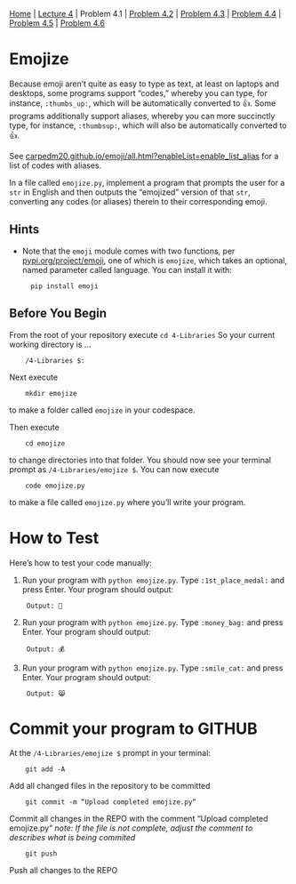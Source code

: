 [Home](../README.md) | [Lecture 4](4-Libraries.md) | Problem 4.1 | [Problem 4.2](PROBLEM4.2.md) | [Problem 4.3](PROBLEM4.3.md) | [Problem 4.4](PROBLEM4.4.md) | [Problem 4.5](PROBLEM4.5.md) | [Problem 4.6](PROBLEM4.6.md)

# Emojize
Because emoji aren’t quite as easy to type as text, at least on laptops and desktops, some programs support “codes,” whereby you can type, for instance, `:thumbs_up:`, which will be automatically converted to 👍. Some programs additionally support aliases, whereby you can more succinctly type, for instance, `:thumbsup:`, which will also be automatically converted to 👍.

See [carpedm20.github.io/emoji/all.html?enableList=enable_list_alias](https://carpedm20.github.io/emoji/all.html?enableList=enable_list_alias) for a list of codes with aliases.

In a file called `emojize.py`, implement a program that prompts the user for a `str` in English and then outputs the “emojized” version of that `str`, converting any codes (or aliases) therein to their corresponding emoji.

## Hints
- Note that the `emoji` module comes with two functions, per [pypi.org/project/emoji](p), one of which is `emojize`, which takes an optional, named parameter called language. You can install it with:

		pip install emoji

## Before You Begin
From the root of your repository execute `cd 4-Libraries` So your current working directory is ...		

		/4-Libraries $:
Next execute

		mkdir emojize
to make a folder called `emojize` in your codespace.

Then execute

		cd emojize
to change directories into that folder. You should now see your terminal prompt as `/4-Libraries/emojize $`. You can now execute

		code emojize.py
to make a file called `emojize.py` where you’ll write your program.

# How to Test
Here’s how to test your code manually:

1. Run your program with `python emojize.py`. Type `:1st_place_medal:` and press Enter. Your program should output:

		Output: 🥇
2. Run your program with `python emojize.py`. Type `:money_bag:` and press Enter. Your program should output:

		Output: 💰
3. Run your program with `python emojize.py`. Type `:smile_cat:` and press Enter. Your program should output:

		Output: 😸

# Commit your program to GITHUB
At the `/4-Libraries/emojize $` prompt in your terminal:

		git add -A 
Add all changed files in the repository to be committed

		git commit -m “Upload completed emojize.py“
Commit all changes in the REPO with the comment “Upload completed emojize.py“
*note: If the file is not complete, adjust the comment to describes what is being commited*

		git push 
Push all changes to the REPO
